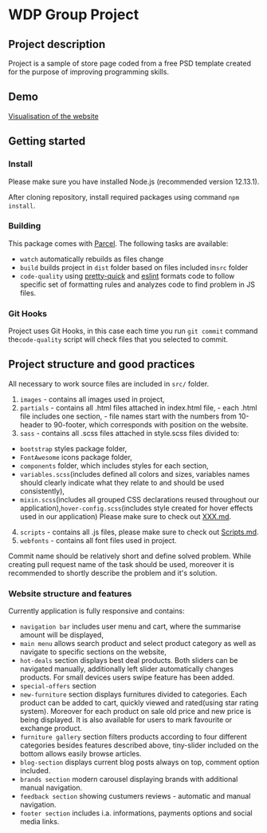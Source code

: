 # WDP Group Project

## Project description

Project is a sample of store page coded from a free PSD template created for the purpose of improving programming skills.

## Demo

[Visualisation of the website](https://kodilla-wdp-1910-00.netlify.com)

## Getting started

### Install

Please make sure you have installed Node.js (recommended version 12.13.1).

After cloning repository, install required packages using command `npm install`.

### Building

This package comes with [Parcel](https://parceljs.org/getting_started.html). The following tasks are available:

- `watch` automatically rebuilds as files change
- `build` builds project in `dist` folder based on files included in`src` folder
- `code-quality` using [pretty-quick](https://github.com/azz/pretty-quick) and [eslint](https://eslint.org/) formats code to follow specific set of formatting rules and analyzes code to find problem in JS files.

### Git Hooks

Project uses Git Hooks, in this case each time you run `git commit` command the`code-quality` script will check files that you selected to commit.

## Project structure and good practices

All necessary to work source files are included in `src/` folder.

1. `images` - contains all images used in project,
2. `partials` - contains all .html files attached in index.html file, - each .html file includes one section, - file names start with the numbers from 10-header to 90-footer, which corresponds with position on the website.
3. `sass` - contains all .scss files attached in style.scss files divided to:

- `bootstrap` styles package folder,
- `FontAwesome` icons package folder,
- `components` folder, which includes styles for each section,
- `variables.scss`(includes defined all colors and sizes, variables names should clearly indicate what they relate to and should be used consistently),
- `mixin.scss`(includes all grouped CSS declarations reused throughout our application),`hover-config.scss`(includes style created for hover effects used in our application)
  Please make sure to check out [XXX.md](XXX.md).

4. `scripts` - contains all .js files, please make sure to check out [Scripts.md](Scripts.md).
5. `webfonts` - contains all font files used in project.

Commit name should be relatively short and define solved problem. While creating pull request name of the task should be used, moreover it is recommended to shortly describe the problem and it's solution.

### Website structure and features

Currently application is fully responsive and contains:

- `navigation bar` includes user menu and cart, where the summarise amount will be displayed,
- `main menu` allows search product and select product category as well as navigate to specific sections on the website,
- `hot-deals` section displays best deal products. Both sliders can be navigated manually, additionally left slider automatically changes products. For small devices users swipe feature has been added.
- `special-offers` section
- `new-furniture` section displays furnitures divided to categories. Each product can be added to cart, quickly viewed and rated(using star rating system). Moreover for each product on sale old price and new price is being displayed. It is also available for users to mark favourite or exchange product.
- `furniture gallery` section filters products according to four different categories besides features described above, tiny-slider included on the bottom allows easily browse articles.
- `blog-section` displays current blog posts always on top, comment option included.
- `brands section` modern carousel displaying brands with additional manual navigation.
- `feedback section` showing custumers reviews - automatic and manual navigation.
- `footer section` includes i.a. informations, payments options and social media links.
